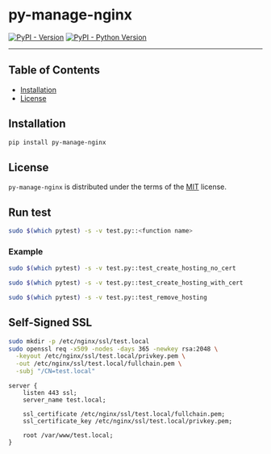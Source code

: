 # py-manage-nginx

[![PyPI - Version](https://img.shields.io/pypi/v/py-manage-nginx.svg)](https://pypi.org/project/py-manage-nginx)
[![PyPI - Python Version](https://img.shields.io/pypi/pyversions/py-manage-nginx.svg)](https://pypi.org/project/py-manage-nginx)

-----

## Table of Contents

- [Installation](#installation)
- [License](#license)

## Installation

```bash
pip install py-manage-nginx
```

## License

`py-manage-nginx` is distributed under the terms of the [MIT](https://spdx.org/licenses/MIT.html) license.

## Run test

```bash
sudo $(which pytest) -s -v test.py::<function name>
```

### Example

```bash
sudo $(which pytest) -s -v test.py::test_create_hosting_no_cert
```

```bash
sudo $(which pytest) -s -v test.py::test_create_hosting_with_cert
```

```bash
sudo $(which pytest) -s -v test.py::test_remove_hosting
```

## Self-Signed SSL

```bash
sudo mkdir -p /etc/nginx/ssl/test.local
sudo openssl req -x509 -nodes -days 365 -newkey rsa:2048 \
  -keyout /etc/nginx/ssl/test.local/privkey.pem \
  -out /etc/nginx/ssl/test.local/fullchain.pem \
  -subj "/CN=test.local"
```

```nginx
server {
    listen 443 ssl;
    server_name test.local;

    ssl_certificate /etc/nginx/ssl/test.local/fullchain.pem;
    ssl_certificate_key /etc/nginx/ssl/test.local/privkey.pem;

    root /var/www/test.local;
}
```
